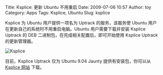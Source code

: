 Title: Ksplice: 更新 Ubuntu 不用重启
Date: 2009-07-06 10:57
Author: toy
Category: Apps
Tags: Ksplice, Ubuntu
Slug: ksplice

Ksplice 为 Ubuntu 用户提供一项名为 Uptrack 的服务，该服务使 Ubuntu
用户在更新自己的系统时不用重启电脑。Ubuntu 用户需要下载并安装 Ksplice
Uptrack 的 DEB 二进制包，在完成相关配置后，即可开始使用 Ksplice Uptrack
的更新管理器。

![Ksplice](http://i.linuxtoy.org/images/2009/07/ksplice.jpg)

目前，Ksplice Uptrack 仅为 Ubuntu 9.04 Jaunty 提供有安装包，你可以从
[Ksplice 网站](http://www.ksplice.com/uptrack/download) 下载。
